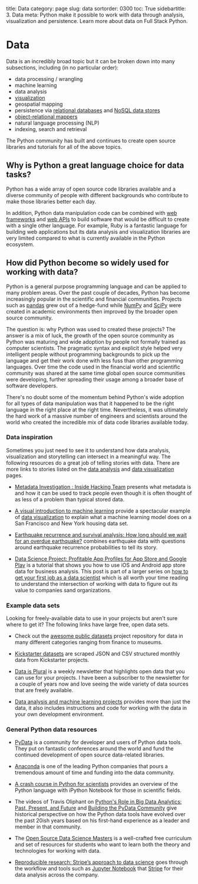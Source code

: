 title: Data
category: page
slug: data
sortorder: 0300
toc: True
sidebartitle: 3. Data
meta: Python make it possible to work with data through analysis, visualization and persistence. Learn more about data on Full Stack Python.


# Data
Data is an incredibly broad topic but it can be broken down into many
subsections, including (in no particular order):

* data processing / wrangling
* machine learning
* data analysis
* [visualization](/data-visualization.html)
* geospatial mapping
* persistence via [relational databases](/databases.html) and 
  [NoSQL data stores](/no-sql-datastore.html)
* [object-relational mappers](/object-relational-mappers-orms.html)
* natural language processing (NLP)
* indexing, search and retrieval

The Python community has built and continues to create open source libraries 
and tutorials for all of the above topics.


## Why is Python a great language choice for data tasks?
Python has a wide array of open source code libraries available and a
diverse community of people with different backgrounds who contribute to
make those libraries better each day.

In addition, Python data manipulation code can be combined with 
[web frameworks](/web-frameworks.html) and
[web APIs](/application-programming-interfaces.html) to build software
that would be difficult to create with a single other language. For example,
Ruby is a fantastic language for building web applications but its data
analysis and visualization libraries are very limited compared to what
is currently available in the Python ecosystem.


## How did Python become so widely used for working with data?
Python is a general purpose programming language and can be applied to
many problem areas. Over the past couple of decades, Python has become 
increasingly popular in the scientific and financial communities. Projects
such as [pandas](http://pandas.pydata.org/) grew out of a hedge-fund while
[NumPy](http://www.numpy.org/) and [SciPy](http://www.scipy.org/) were
created in academic environments then improved by the broader open source
community.

The question is: why Python was used to created these projects? The answer
is a mix of luck, the growth of the open source community as Python was
maturing and wide adoption by people not formally trained as computer 
scientists. The pragmatic syntax and explicit style helped very intelligent
people without programming backgrounds to pick up the language and get their
work done with less fuss than other programming languages. Over time the
code used in the financial world and scientific community was shared at the
same time global open source communities were developing, further spreading
their usage among a broader base of software developers.

There's no doubt some of the momentum behind Python's wide adoption for all 
types of data manipulation was that it happened to be the right language in
the right place at the right time. Nevertheless, it was ultimately the hard 
work of a massive number of engineers and scientists around the world who
created the incredible mix of data code libraries available today.


### Data inspiration
Sometimes you just need to see it to understand how data analysis,
visualization and storytelling can intersect in a meaningful way. The
following resources do a great job of telling stories with data. There
are more links to stories listed on the [data analysis](/data-analysis.html) 
and [data visualization](/data-visualization.html) pages.

* [Metadata Investigation : Inside Hacking Team](https://labs.rs/en/metadata/)
  presents what metadata is and how it can be used to track people even though
  it is often thought of as less of a problem than typical stored data.

* [A visual introduction to machine learning](http://www.r2d3.us/visual-intro-to-machine-learning-part-1/)
  provide a spectacular example of 
  [data visualization](/data-visualization.html) to explain what a machine
  learning model does on a San Francisco and New York housing data set.

* [Earthquake recurrence and survival analysis: How long should we wait for an overdue earthquake?](http://rocksandwater.net/blog/2016/07/wrightwood-recurrence/)
  combines earthquake data with questions around earthquake recurrence
  probabilities to tell its story.

* [Data Science Project: Profitable App Profiles for App Store and Google Play](https://www.dataquest.io/blog/basic-data-science-portfolio-project-tutorial/)
  is a tutorial that shows you how to use iOS and Android app store data
  for business analysis. This post is part of a larger series on 
  [how to get your first job as a data scientist](https://www.dataquest.io/blog/how-to-get-your-first-data-science-job/)
  which is all worth your time reading to understand the intersection of
  working with data to figure out its value to companies sand organizations.


### Example data sets
Looking for freely-available data to use in your projects but aren't 
sure where to get it? The following links have large free, open data
sets. 

* Check out the 
  [awesome public datasets](https://github.com/awesomedata/awesome-public-datasets)
  project repository for data in many different categories ranging from
  finance to museums.

* [Kickstarter datasets](https://webrobots.io/kickstarter-datasets/)
  are scraped JSON and CSV structured monthly data from Kickstarter 
  projects.

* [Data is Plural](https://tinyletter.com/data-is-plural) is a weekly
  newsletter that highlights open data that you can use for your projects.
  I have been a subscriber to the newsletter for a couple of years now and
  love seeing the wide variety of data sources that are freely available.

* [Data analysis and machine learning projects](https://github.com/rhiever/Data-Analysis-and-Machine-Learning-Projects)
  provides more than just the data, it also includes instructions and
  code for working with the data in your own development environment.


### General Python data resources
* [PyData](http://pydata.org/) is a community for developer and users of 
  Python data tools. They put on fantastic conferences around the world and fund 
  the continued development of open source data-related libraries.

* [Anaconda](https://www.anaconda.com/) is one of the leading Python
  companies that pours a tremendous amount of time and funding into
  the data community.

* [A crash course in Python for scientists](http://nbviewer.ipython.org/gist/rpmuller/5920182)
  provides an overview of the Python language with iPython Notebook for those 
  in scientific fields.

* The videos of Travis Oliphant on 
  [Python's Role in Big Data Analytics: Past, Present, and Future](https://www.youtube.com/watch?v=oXRvpBJ-Dkc)
  and 
  [Building the PyData Community](https://www.youtube.com/watch?v=d9Qm3PPoYNQ)
  give historical perspective on how the Python data tools
  have evolved over the past 20ish years based on his first-hand experience
  as a leader and member in that community.

* The [Open Source Data Science Masters](http://datasciencemasters.org/)
  is a well-crafted free curriculum and set of resources for students who
  want to learn both the theory and technologies for working with data.

* [Reproducible research: Stripe’s approach to data science](https://stripe.com/blog/reproducible-research)
  goes through the workflow and tools such as 
  [Jupyter Notebook](/jupyter-notebook.html) that [Stripe](/stripe.html)
  for their data analysis across the company.

